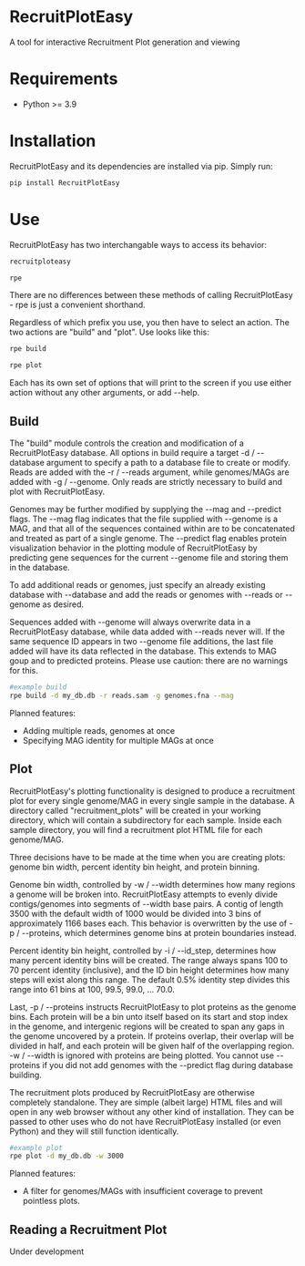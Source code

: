 # RecruitPlotEasy

A tool for interactive Recruitment Plot generation and viewing

# Requirements

- Python >= 3.9

# Installation

RecruitPlotEasy and its dependencies are installed via pip. Simply run:

```bash
pip install RecruitPlotEasy
```

# Use

RecruitPlotEasy has two interchangable ways to access its behavior:

```bash
recruitploteasy

rpe
```

There are no differences between these methods of calling RecruitPlotEasy - rpe is just a convenient shorthand.

Regardless of which prefix you use, you then have to select an action. The two actions are "build" and "plot". Use looks like this:

```bash
rpe build

rpe plot
```

Each has its own set of options that will print to the screen if you use either action without any other arguments, or add --help. 

## Build

The "build" module controls the creation and modification of a RecruitPlotEasy database. All options in build require a target -d / --database argument to specify a path to a database file to create or modify. Reads are added with the -r / --reads argument, while genomes/MAGs are added with -g / --genome. Only reads are strictly necessary to build and plot with RecruitPlotEasy.

Genomes may be further modified by supplying the --mag and --predict flags. The --mag flag indicates that the file supplied with --genome is a MAG, and that all of the sequences contained within are to be concatenated and treated as part of a single genome. The --predict flag enables protein visualization behavior in the plotting module of RecruitPlotEasy by predicting gene sequences for the current --genome file and storing them in the database.

To add additional reads or genomes, just specify an already existing database with --database and add the reads or genomes with --reads or --genome as desired.

Sequences added with --genome will always overwrite data in a RecruitPlotEasy database, while data added with --reads never will. If the same sequence ID appears in two --genome file additions, the last file added will have its data reflected in the database. This extends to MAG goup and to predicted proteins. Please use caution: there are no warnings for this.

```bash
#example build
rpe build -d my_db.db -r reads.sam -g genomes.fna --mag
```

Planned features:

* Adding multiple reads, genomes at once
* Specifying MAG identity for multiple MAGs at once

## Plot

RecruitPlotEasy's plotting functionality is designed to produce a recruitment plot for every single genome/MAG in every single sample in the database. A directory called "recruitment_plots" will be created in your working directory, which will contain a subdirectory for each sample. Inside each sample directory, you will find a recruitment plot HTML file for each genome/MAG.

Three decisions have to be made at the time when you are creating plots: genome bin width, percent identity bin height, and protein binning.

Genome bin width, controlled by -w / --width determines how many regions a genome will be broken into. RecruitPlotEasy attempts to evenly divide contigs/genomes into segments of --width base pairs. A contig of length 3500 with the default width of 1000 would be divided into 3 bins of approximately 1166 bases each. This behavior is overwritten by the use of -p / --proteins, which determines genome bins at protein boundaries instead.

Percent identity bin height, controlled by -i / --id_step, determines how many percent identity bins will be created. The range always spans 100 to 70 percent identity (inclusive), and the ID bin height determines how many steps will exist along this range. The default 0.5% identity step divides this range into 61 bins at 100, 99.5, 99.0, ... 70.0.

Last, -p / --proteins instructs RecruitPlotEasy to plot proteins as the genome bins. Each protein will be a bin unto itself based on its start and stop index in the genome, and intergenic regions will be created to span any gaps in the genome uncovered by a protein. If proteins overlap, their overlap will be divided in half, and each protein will be given half of the overlapping region. -w / --width is ignored with proteins are being plotted. You cannot use --proteins if you did not add genomes with the --predict flag during database building.

The recruitment plots produced by RecruitPlotEasy are otherwise completely standalone. They are simple (albeit large) HTML files and will open in any web browser without any other kind of installation. They can be passed to other uses who do not have RecruitPlotEasy installed (or even Python) and they will still function identically.

```bash
#example plot
rpe plot -d my_db.db -w 3000
```

Planned features:

* A filter for genomes/MAGs with insufficient coverage to prevent pointless plots.

## Reading a Recruitment Plot

Under development
